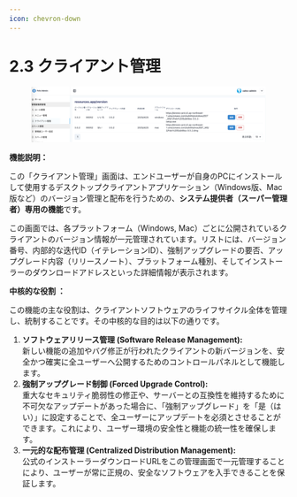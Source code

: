 ```yaml
---
icon: chevron-down
---
```


# 2.3 クライアント管理

<figure><img src="../../.gitbook/assets/image (1) (1).png" alt=""><figcaption></figcaption></figure>

**機能説明：**

この「クライアント管理」画面は、エンドユーザーが自身のPCにインストールして使用するデスクトップクライアントアプリケーション（Windows版、Mac版など）のバージョン管理と配布を行うための、**システム提供者（スーパー管理者）専用の機能**です。

この画面では、各プラットフォーム（Windows, Mac）ごとに公開されているクライアントのバージョン情報が一元管理されています。リストには、バージョン番号、内部的な迭代ID（イテレーションID）、強制アップグレードの要否、アップグレード内容（リリースノート）、プラットフォーム種別、そしてインストーラーのダウンロードアドレスといった詳細情報が表示されます。



**中核的な役割 ：**

この機能の主な役割は、クライアントソフトウェアのライフサイクル全体を管理し、統制することです。その中核的な目的は以下の通りです。

1. **ソフトウェアリリース管理 (Software Release Management):**\
   新しい機能の追加やバグ修正が行われたクライアントの新バージョンを、安全かつ確実に全ユーザーへ公開するためのコントロールパネルとして機能します。
2. **強制アップグレード制御 (Forced Upgrade Control):**\
   重大なセキュリティ脆弱性の修正や、サーバーとの互換性を維持するために不可欠なアップデートがあった場合に、「強制アップグレード」を「是（はい）」に設定することで、全ユーザーにアップデートを必須とさせることができます。これにより、ユーザー環境の安全性と機能の統一性を確保します。
3. **一元的な配布管理 (Centralized Distribution Management):**\
   公式のインストーラーダウンロードURLをこの管理画面で一元管理することにより、ユーザーが常に正規の、安全なソフトウェアを入手できることを保証します。
